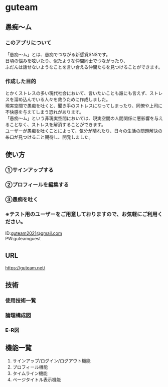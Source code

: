# guteam
## 愚痴〜ム　　
### このアプリについて
「愚痴〜ム」とは、愚痴でつながる新感覚SNSです。  
日頃の悩みを呟いたり、似たような仲間同士でつながったり、  
ふだんは話せないようなことを言い合える仲間たちを見つけることができます。

### 作成した目的  
とかくストレスの多い現代社会において、言いたいことも誰にも言えず、ストレスを溜め込んでいる人々を救うために作成しました。  
現実空間で愚痴を吐くと、聞き手のストレスになってしまったり、同僚や上司に不快感を与えてしまう恐れがあります。  
「愚痴〜ム」という非現実空間においては、現実空間の人間関係に悪影響を与えることなく、ストレスを解消することができます。  
ユーザーが愚痴を吐くことによって、気分が晴れたり、日々の生活の問題解決の糸口が見つけること期待し、開発しました。

## 使い方
### ①サインアップする
### ②プロフィールを編集する
### ③愚痴を吐く
### ※テスト用のユーザーをご用意しておりますので、お気軽にご利用ください。  
ID:guteam2021@gmail.com  
PW:guteamguest  

## URL　　
https://guteam.net/
## 技術　　
### 使用技術一覧
### 論理構成図

### E-R図

## 機能一覧
1. サインアップ/ログイン/ログアウト機能  
2. プロフィール機能  
3. タイムライン機能
4. ページタイトル表示機能
